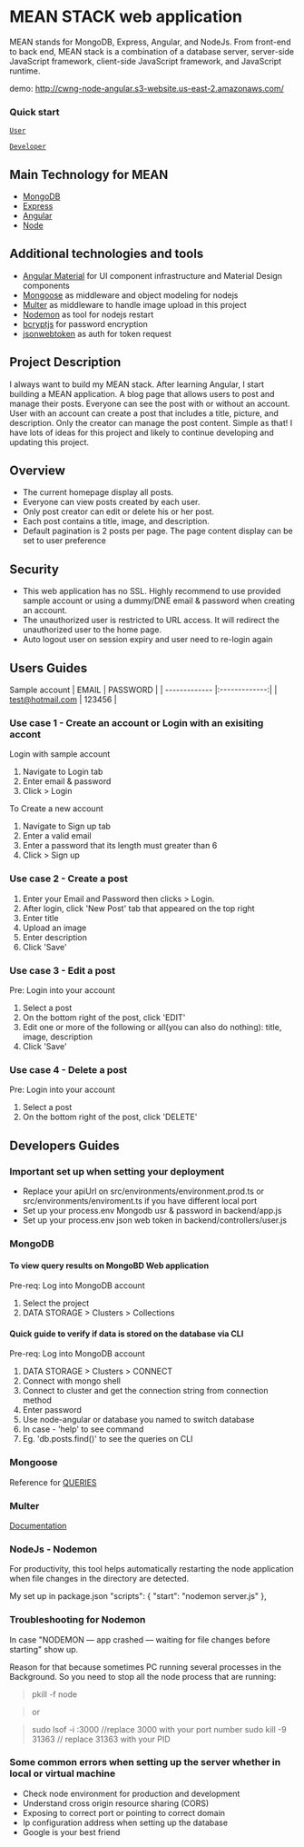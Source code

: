 # MEAN STACK web application

MEAN stands for MongoDB, Express, Angular, and NodeJs. From front-end to back end, MEAN stack is a combination of a database server, server-side JavaScript framework, client-side JavaScript framework, and JavaScript runtime.

demo: http://cwng-node-angular.s3-website.us-east-2.amazonaws.com/

### Quick start
[`User`](#users-guides)

[`Developer`](#developers-guides)

## Main Technology for MEAN
* [MongoDB](https://www.mongodb.com/cloud/atlas)
* [Express](https://expressjs.com/)
* [Angular](https://angular.io/docs)
* [Node](https://nodejs.org/en/)

## Additional technologies and tools
* [Angular Material](https://material.angular.io/components/categories) for UI component infrastructure and Material Design components
* [Mongoose](https://mongoosejs.com/) as middleware and object modeling for nodejs
* [Multer](https://github.com/expressjs/multer) as middleware to handle image upload in this project
* [Nodemon](https://www.npmjs.com/package/nodemon) as tool for nodejs restart
* [bcryptjs](https://www.npmjs.com/package/bcryptjs) for password encryption
* [jsonwebtoken](https://jwt.io/) as auth for token request

## Project Description
I always want to build my MEAN stack. After learning Angular, I start building a MEAN application. A blog page that allows users to post and manage their posts. Everyone can see the post with or without an account. User with an account can create a post that includes a title, picture, and description. Only the creator can manage the post content. Simple as that! I have lots of ideas for this project and likely to continue developing and updating this project. 


## Overview
* The current homepage display all posts.
* Everyone can view posts created by each user.
* Only post creator can edit or delete his or her post.
* Each post contains a title, image, and description.
* Default pagination is 2 posts per page. The page content display can be set to user preference

## Security
* This web application has no SSL. Highly recommend to use provided sample account or using a dummy/DNE email & password when creating an account.
* The unauthorized user is restricted to URL access. It will redirect the unauthorized user to the home page.
* Auto logout user on session expiry and user need to re-login again 

## Users Guides

Sample account
| EMAIL      | PASSWORD           |
| ------------- |:-------------:| 
| test@hotmail.com | 123456 | 

### Use case 1 - Create an account or Login with an exisiting accont
Login with sample account
1. Navigate to Login tab
2. Enter email & password
3. Click > Login

To Create a new account
1. Navigate to Sign up tab
2. Enter a valid email
3. Enter a password that its length must greater than 6
4. Click > Sign up

### Use case 2 - Create a post
1. Enter your Email and Password then clicks > Login.
2. After login, click 'New Post' tab that appeared on the top right
3. Enter title
4. Upload an image
5. Enter description
6. Click 'Save'

### Use case 3 - Edit a post
Pre: Login into your account
1. Select a post
2. On the bottom right of the post, click 'EDIT'
3. Edit one or more of the following or all(you can also do nothing): title, image, description
4. Click 'Save'

### Use case 4 - Delete a post
Pre: Login into your account
1. Select a post
2. On the bottom right of the post, click 'DELETE'





## Developers Guides
### Important set up when setting your deployment
* Replace your apiUrl on src/environments/environment.prod.ts or src/environments/enviroment.ts if you have different local port
* Set up your process.env Mongodb usr & password in backend/app.js
* Set up your process.env json web token in backend/controllers/user.js

### MongoDB
#### To view query results on MongoBD Web application
Pre-req: Log into MongoDB account
1. Select the project
2. DATA STORAGE > Clusters > Collections


#### Quick guide to verify if data is stored on the database via CLI
Pre-req: Log into MongoDB account
1. DATA STORAGE > Clusters > CONNECT
2. Connect with mongo shell
3. Connect to cluster and get the connection string from connection method
4. Enter password 
5. Use node-angular or database you named to switch database
6. In case - 'help' to see command
7. Eg. 'db.posts.find()' to see the queries on CLI

### Mongoose
Reference for [QUERIES](https://mongoosejs.com/docs/api/query.html)

### Multer 
[Documentation](https://github.com/expressjs/multer)

### NodeJs - Nodemon
For productivity, this tool helps automatically restarting the node application when file changes in the directory are detected.

My set up in package.json
  "scripts": {
    "start": "nodemon server.js"
  },
  
### Troubleshooting for Nodemon
In case "NODEMON — app crashed — waiting for file changes before starting" show up.

Reason for that because sometimes PC running several processes in the Background. So you need to stop all the node process that are running:

> pkill -f node 

> or

> sudo lsof -i :3000 //replace 3000 with your port number
> sudo kill -9 31363 // replace 31363 with your PID

### Some common errors when setting up the server whether in local or virtual machine
- Check node environment for production and development
- Understand cross origin resource sharing (CORS)
- Exposing to correct port or pointing to correct domain
- Ip configuration address when setting up the database
- Google is your best friend





